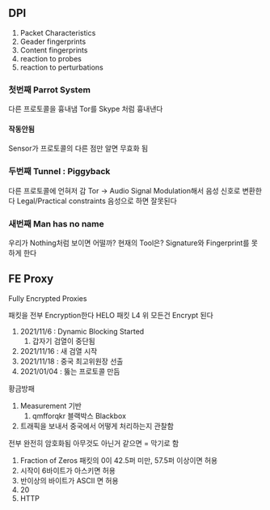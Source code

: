 ## DPI
1. Packet Characteristics
2. Geader fingerprints
3. Content fingerprints
4. reaction to probes
5. reaction to perturbations


### 첫번째 Parrot System
다른 프로토콜을 흉내냄 Tor를 Skype 처럼 흉내낸다
#### 작동안됨
Sensor가 프로토콜의 다른 점만 알면 무효화 됨

### 두번째 Tunnel : Piggyback
다른 프로토콜에 언혀저 감
Tor -> Audio Signal 
Modulation해서 음성 신호로 변환한다
Legal/Practical constraints 음성으로 하면 잘못된다

### 새번째 Man has no name
우리가 Nothing처럼 보이면 어떨까?
현재의 Tool은? Signature와 Fingerprint를 못하게 한다

## FE Proxy
Fully Encrypted Proxies

패킷을 전부 Encryption한다
HELO 패킷
L4 위 모든건 Encrypt 된다

1. 2021/11/6 : Dynamic Blocking Started
	1. 갑자기 검열이 중단됨
2. 2021/11/16 : 새 검열 시작
3. 2021/11/18 : 중국 최고위원장 선출
4. 2021/01/04 : 뚫는 프로토콜 만듬

황금방패
1. Measurement 기반
	1. qmfforqkr 블랙박스 Blackbox
2. 트래픽을 보내서 중국에서 어떻게 처리하는지 관찰함

전부 완전히 암호화됨
아무것도 아닌거 같으면 = 막기로 함
1. Fraction of Zeros 패킷의 0이 42.5퍼 미만, 57.5퍼 이상이면 허용
2. 시작이 6바이트가 아스키면  허용
3. 반이상의 바이트가 ASCII 면 허용
4. 20
5. HTTP


